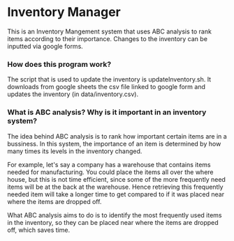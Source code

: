 # Inventory Manager
This is an Inventory Mangement system that uses ABC analysis to rank items according to their importance. Changes to the inventory can be inputted via google forms.

### How does this program work?
The script that is used to update the inventory is updateInventory.sh. It downloads from google sheets the csv file linked to google form and updates the inventory (in data/inventory.csv). 

### What is ABC analysis? Why is it important in an inventory system?
The idea behind ABC analysis is to rank how important certain items are in a bussiness. In this system, the importance of an item is determined by how many times its levels in the inventory changed.

For example, let's say a company has a warehouse that contains items needed for manufacturing. You could place the items all over the where house, but this is not time efficient, since some of the more frequently need items will be at the back at the warehouse. Hence retrieving  this frequently needed item will take a longer time to get compared to if it was placed near where the items are dropped off.

What ABC analysis aims to do is to identify the most frequently used items in the inventory, so they can be placed near where the items are dropped off, which saves time.
